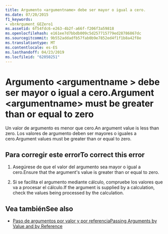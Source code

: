 ```yaml
---
title: Argumento <argumentname> debe ser mayor o igual a cero.
ms.date: 07/20/2015
f1_keywords:
- vbrArgument_GEZero1
ms.assetid: 6f54fdc6-e263-4b2f-a66f-f206f3a59818
ms.openlocfilehash: e161ee7d7bbdb009c5d257715779ed28786867dc
ms.sourcegitcommit: 9b552addadfb57fab0b9e7852ed4f1f1b8a42f8e
ms.translationtype: MT
ms.contentlocale: es-ES
ms.lasthandoff: 04/23/2019
ms.locfileid: "62050251"
---
```

# <a name="argument-argumentname-must-be-greater-than-or-equal-to-zero"></a><span data-ttu-id="0a626-102">Argumento \<argumentname > debe ser mayor o igual a cero.</span><span class="sxs-lookup"><span data-stu-id="0a626-102">Argument \<argumentname> must be greater than or equal to zero</span></span>
<span data-ttu-id="0a626-103">Un valor de argumento es menor que cero.</span><span class="sxs-lookup"><span data-stu-id="0a626-103">An argument value is less than zero.</span></span> <span data-ttu-id="0a626-104">Los valores de argumento deben ser mayores o iguales a cero.</span><span class="sxs-lookup"><span data-stu-id="0a626-104">Argument values must be greater than or equal to zero.</span></span>  
  
## <a name="to-correct-this-error"></a><span data-ttu-id="0a626-105">Para corregir este error</span><span class="sxs-lookup"><span data-stu-id="0a626-105">To correct this error</span></span>  
  
1. <span data-ttu-id="0a626-106">Asegúrese de que el valor del argumento sea mayor o igual a cero.</span><span class="sxs-lookup"><span data-stu-id="0a626-106">Ensure that the argument's value is greater than or equal to zero.</span></span>  
  
2. <span data-ttu-id="0a626-107">Si se facilita el argumento mediante cálculo, compruebe los valores que va a procesar el cálculo.</span><span class="sxs-lookup"><span data-stu-id="0a626-107">If the argument is supplied by a calculation, check the values being processed by the calculation.</span></span>  
  
## <a name="see-also"></a><span data-ttu-id="0a626-108">Vea también</span><span class="sxs-lookup"><span data-stu-id="0a626-108">See also</span></span>

- [<span data-ttu-id="0a626-109">Paso de argumentos por valor y por referencia</span><span class="sxs-lookup"><span data-stu-id="0a626-109">Passing Arguments by Value and by Reference</span></span>](../../visual-basic/programming-guide/language-features/procedures/passing-arguments-by-value-and-by-reference.md)
